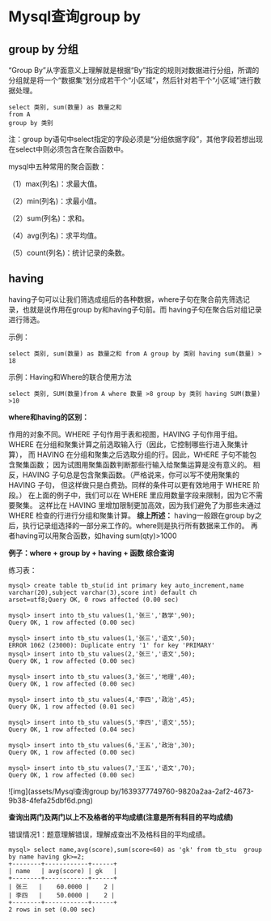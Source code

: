 # Mysql查询group by

## group by 分组

“Group By”从字面意义上理解就是根据“By”指定的规则对数据进行分组，所谓的分组就是将一个“数据集”划分成若干个“小区域”，然后针对若干个“小区域”进行数据处理。

```shell
select 类别, sum(数量) as 数量之和
from A
group by 类别
```

注：group by语句中select指定的字段必须是“分组依据字段”，其他字段若想出现在select中则必须包含在聚合函数中。

mysql中五种常用的聚合函数：

（1）max(列名)：求最大值。

（2）min(列名)：求最小值。

（2）sum(列名)：求和。

（4）avg(列名)：求平均值。

（5）count(列名)：统计记录的条数。

## having

having子句可以让我们筛选成组后的各种数据，where子句在聚合前先筛选记录，也就是说作用在group by和having子句前。而 having子句在聚合后对组记录进行筛选。 

示例：

```shell
select 类别, sum(数量) as 数量之和 from A group by 类别 having sum(数量) > 18
```

示例：Having和Where的联合使用方法

```shell
select 类别, SUM(数量)from A where 数量 >8 group by 类别 having SUM(数量) >10
```

**where和having的区别：**

作用的对象不同。WHERE 子句作用于表和视图，HAVING 子句作用于组。
WHERE 在分组和聚集计算之前选取输入行（因此，它控制哪些行进入聚集计算）， 而 HAVING 在分组和聚集之后选取分组的行。因此，WHERE 子句不能包含聚集函数； 因为试图用聚集函数判断那些行输入给聚集运算是没有意义的。 相反，HAVING 子句总是包含聚集函数。（严格说来，你可以写不使用聚集的 HAVING 子句， 但这样做只是白费劲。同样的条件可以更有效地用于 WHERE 阶段。）
在上面的例子中，我们可以在 WHERE 里应用数量字段来限制，因为它不需要聚集。 这样比在 HAVING 里增加限制更加高效，因为我们避免了为那些未通过 WHERE 检查的行进行分组和聚集计算。
**综上所述：**
having一般跟在group by之后，执行记录组选择的一部分来工作的。where则是执行所有数据来工作的。
再者having可以用聚合函数，如having sum(qty)>1000

**例子：where + group by + having + 函数 综合查询**

练习表：

```shell
mysql> create table tb_stu(id int primary key auto_increment,name varchar(20),subject varchar(3),score int) default ch
arset=utf8;Query OK, 0 rows affected (0.00 sec)

mysql> insert into tb_stu values(1,'张三','数学',90);
Query OK, 1 row affected (0.00 sec)

mysql> insert into tb_stu values(1,'张三','语文',50);
ERROR 1062 (23000): Duplicate entry '1' for key 'PRIMARY'
mysql> insert into tb_stu values(2,'张三','语文',50);
Query OK, 1 row affected (0.00 sec)

mysql> insert into tb_stu values(3,'张三','地理',40);
Query OK, 1 row affected (0.00 sec)

mysql> insert into tb_stu values(4,'李四','政治',45);
Query OK, 1 row affected (0.01 sec)

mysql> insert into tb_stu values(5,'李四','语文',55);
Query OK, 1 row affected (0.04 sec)

mysql> insert into tb_stu values(6,'王五','政治',30);
Query OK, 1 row affected (0.00 sec)

mysql> insert into tb_stu values(7,'王五','语文',70);
Query OK, 1 row affected (0.00 sec)
```

![img](assets/Mysql查询group by/1639377749760-9820a2aa-2af2-4673-9b38-4fefa25dbf6d.png)

**查询出两门及两门以上不及格者的平均成绩(注意是所有科目的平均成绩)**

错误情况1：题意理解错误，理解成查出不及格科目的平均成绩。

```shell
mysql> select name,avg(score),sum(score<60) as 'gk' from tb_stu  group by name having gk>=2;
+--------+------------+------+
| name   | avg(score) | gk   |
+--------+------------+------+
| 张三   |    60.0000 |    2 |
| 李四   |    50.0000 |    2 |
+--------+------------+------+
2 rows in set (0.00 sec)
```